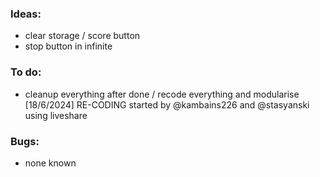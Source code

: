 ### Ideas:
- clear storage / score button
- stop button in infinite


### To do:
- cleanup everything after done / recode everything and modularise
[18/6/2024] RE-CODING started by @kambains226 and @stasyanski using liveshare

### Bugs:
- none known